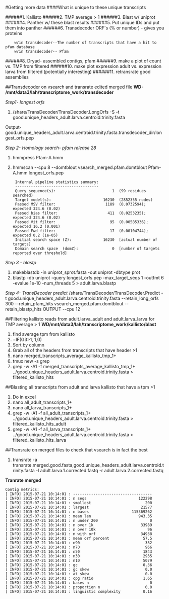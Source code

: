 #Getting more data
####What is unique to these unique transcripts

######1. Kallisto
######2. TMP average > 1
######3. Blast w/ uniprot
######4. Panther w/ these blast results
######5. Put unique IDs and put them into panther
######6. Transdecoder ORF's (% or number) - gives you proteins
	
		w/in transdecoder--The number of transcripts that have a hit to pfam database
		w/in transdecoder-- Pfam 
######8. Dryad- assembled contigs, pfam
######9. make a plot of count vs. TMP from filtered
######10. make plot expression adult vs. expression larva from filtered (potentially interesting)
######11. retransrate good assemblies


##Transdecoder on vsearch and transrate edited merged file
**WD: /mnt/data3/lah/transcriptome_work/transdecoder**

*Step1- longest orfs*

1. /share/TransDecoder/TransDecoder.LongOrfs -S -t good.unique_headers_adult.larva.centroid.trinity.fasta

Output- good.unique_headers_adult.larva.centroid.trinity.fasta.transdecoder_dir/longest_orfs.pep



*Step 2- Homology search- pfam release 28*

1. hmmpress Pfam-A.hmm
2. hmmscan --cpu 8 --domtblout vsearch_merged.pfam.domtblout Pfam-A.hmm longest_orfs.pep

		Internal pipeline statistics summary:
		-------------------------------------
		Query sequence(s):                         1  (99 residues searched)
		Target model(s):                       16230  (2852355 nodes)
		Passed MSV filter:                      1189  (0.0732594); expected 324.6 (0.02)
		Passed bias filter:                      411  (0.0253235); expected 324.6 (0.02)
		Passed Vit filter:                        95  (0.00585336); expected 16.2 (0.001)
		Passed Fwd filter:                        17  (0.00104744); expected 0.2 (1e-05)
		Initial search space (Z):              16230  [actual number of targets]
		Domain search space  (domZ):               0  [number of targets reported over threshold]



*Step 3 - blastp*

1. makeblastdb -in uniprot_sprot.fasta -out uniprot -dbtype prot
2. blastp -db uniprot -query longest_orfs.pep -max_target_seqs 1 -outfmt 6 -evalue 1e-10 -num_threads 5 > adult.larva.blastp

*Step 4- TransDecoder predict*
/share/TransDecoder/TransDecoder.Predict -t good.unique_headers_adult.larva.centroid.trinity.fasta --retain_long_orfs 300 --retain_pfam_hits vsearch_merged.pfam.domtblout --retain_blastp_hits OUTPUT --cpu 12



##Filtering kallisto reads from adult.larva_adult and adult.larva_larva for TMP average > 1 
**WD/mnt/data3/lah/transcriptome_work/kallisto/blast**

1. find average tpm from kallisto
2. =IF(G3>1, 1,0)
3. Sort by column
4. Grab all of the headers from transcripts that have header >1 
3. nano merged_transcripts_average_kallisto_tmp_1+
4. tmux new -s grep
5. grep -w -A1 -f merged_transcripts_average_kallisto_tmp_1+ ../good.unique_headers_adult.larva.centroid.trinity.fasta > filtered_kallisto_hits

##Blasting all transcripts from adult and larva kallisto that have a tpm >1

1. Do in excel
2. nano all_adult_transcripts_1+
3. nano all_larva_transcripts_1+
4. grep -w -A1 -f all_adult_transcripts_1+ ../good.unique_headers_adult.larva.centroid.trinity.fasta > filtered_kallisto_hits_adult
5. grep -w -A1 -f all_larva_transcripts_1+ ../good.unique_headers_adult.larva.centroid.trinity.fasta > filtered_kallisto_hits_larva

##Transrate on merged files to check that vsearch is in fact the best
1. transrate -a transrate.merged.good.fasta,good.unique_headers_adult.larva.centroid.trinity.fasta -l adult.larva.1.corrected.fastq -r adult.larva.2.corrected.fastq

**Tranrate merged**

	Contig metrics:
	[ INFO] 2015-07-21 10:14:01 : -----------------------------------
	[ INFO] 2015-07-21 10:14:01 : n seqs                       122298
	[ INFO] 2015-07-21 10:14:01 : smallest                        200
	[ INFO] 2015-07-21 10:14:01 : largest                       21577
	[ INFO] 2015-07-21 10:14:01 : n bases                   115369262
	[ INFO] 2015-07-21 10:14:01 : mean len                     943.35
	[ INFO] 2015-07-21 10:14:01 : n under 200                       0
	[ INFO] 2015-07-21 10:14:01 : n over 1k                     33989
	[ INFO] 2015-07-21 10:14:01 : n over 10k                       96
	[ INFO] 2015-07-21 10:14:01 : n with orf                    34938
	[ INFO] 2015-07-21 10:14:01 : mean orf percent               57.5
	[ INFO] 2015-07-21 10:14:01 : n90                             332
	[ INFO] 2015-07-21 10:14:01 : n70                             966
	[ INFO] 2015-07-21 10:14:01 : n50                            1843
	[ INFO] 2015-07-21 10:14:01 : n30                            2935
	[ INFO] 2015-07-21 10:14:01 : n10                            5079
	[ INFO] 2015-07-21 10:14:01 : gc                             0.36
	[ INFO] 2015-07-21 10:14:01 : gc skew                         0.0
	[ INFO] 2015-07-21 10:14:01 : at skew                         0.0
	[ INFO] 2015-07-21 10:14:01 : cpg ratio                      1.65
	[ INFO] 2015-07-21 10:14:01 : bases n                           0
	[ INFO] 2015-07-21 10:14:01 : proportion n                    0.0
	[ INFO] 2015-07-21 10:14:01 : linguistic complexity          0.16